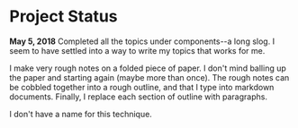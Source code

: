 # Project Status
**May 5, 2018**
Completed all the topics under components--a long slog.  I seem to have settled into a way to write my topics that works for me.  

I make very rough notes on a folded piece of paper.  I don't mind balling up the paper and starting again (maybe more than once).  The rough notes can be cobbled together into a rough outline, and that I type into markdown documents.  Finally, I replace each section of outline with paragraphs.

I don't have a name for this technique.